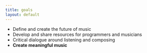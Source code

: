 ```yaml
---
title: goals
layout: default
---
```


* Define and create the future of music
* Develop and share resources for programmers and musicians
* Critical dialogue around listening and composing
* **Create meaningful music**